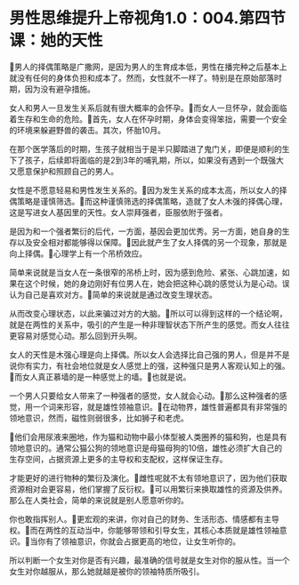 # 男性思维提升上帝视角1.0：004.第四节课：她的天性

🎼男人的择偶策略是广撒网，是因为男人的生育成本低，男性在播完种之后基本上就没有任何的身体负担和成本了。然而，女性就不一样了。特别是在原始部落时期，因为没有避孕措施。

女人和男人一旦发生关系后就有很大概率的会怀孕。🎼而女人一旦怀孕，就会面临着生存和生命的危险。🎼首先，女人在怀孕时期，身体会变得笨拙，需要一个安全的环境来躲避野兽的袭击。其次，怀胎10月。

在那个医学落后的时期，生孩子就相当于是半只脚踏进了鬼门关，即便是顺利的生下了孩子，后续即将面临的是2到3年的哺乳期，所以，如果没有遇到一个既强大又愿意保护和照顾自己的男人。

女性是不愿意轻易和男性发生关系的。🎼因为发生关系的成本太高，所以女人的择偶策略是谨慎筛选。🎼而这种谨慎筛选的择偶策略，造就了女人木强的择偶心理，这是写进女人基因里的天性。女人崇拜强者，臣服依附于强者。

是因为和一个强者繁衍的后代，一方面，基因会更加优秀。另一方面，她自身的生存以及安全相对都能够得以保障。🎼因此就产生了女人择偶的另一个现象，那就是向上择偶。🎼心理学上有一个吊桥效应。

简单来说就是当女人在一条很窄的吊桥上时，因为感到危险、紧张、心跳加速，如果在这个时候，她的身边刚好有位男人在，她会把这种心跳的感觉认为是心动。误认为自己是喜欢对方。🎼简单的来说就是通过改变生理状态。

从而改变心理状态，以此来骗过对方的大脑。🎼所以可以得到这样的一个结论啊，就是在两性的关系中，吸引的产生是一种非理智状态下所产生的感觉。而女人往往更容易对感觉心动。那么回到开头啊。

女人的天性是木强心理是向上择偶。所以女人会选择比自己强的男人，但是并不是说你有实力，有社会地位就是女人感觉上的强，这种强只是男人客观认知上的强。🎼而女人真正慕墙的是一种感觉上的墙。🎼也就是说。

一个男人只要给女人带来了一种强者的感觉，女人就会心动。🎼那么这种强者的感觉，用一个词来形容，就是雄性领袖意识。🎼在动物界，雄性普遍都具有非常强的领地意识，然而，磁性则弱很多，比如狮子和老虎。

🎼他们会用尿液来圈地，作为猫和动物中最小体型被人类圈养的猫和狗，也是具有领地意识的。通常公猫公狗的领地意识是母猫母狗的10倍，雄性必须扩大自己的生存空间，占据资源上更多的主导权和支配权，这样保证生存。

才能更好的进行物种的繁衍及演化。🎼雌性呢就不太有领地意识了，因为他们获取资源相对会更容易，他们掌握了反衍权。🎼可以用繁衍来换取雄性的资源及供养。那么在人类社会，简单的来说就是别人愿意听你的。

你也敢指挥别人。🎼更宏观的来讲，你对自己的财务、生活形态、情感都有主导权。🎼而在两性的互动当中，你能够带领和引导女生，其核心本质就是雄性领袖意识。🎼当你有了领袖意识，你就会占据更高的地位，让女生听你的。

所以判断一个女生对你是否有兴趣，最准确的信号就是女生对你的服从性。当一个女生对你越服从，那么她就越是被你的领袖特质所吸引。

